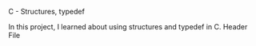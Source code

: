 C - Structures, typedef

In this project, I learned about using structures and typedef in C. Header File 

